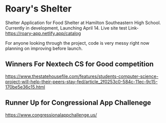 # Roary's Shelter
Shelter Application for Food Shelter at Hamilton Southeastern High School. Currently in development, Launching April 14. 
Live site test Link- https://roary-app.netlify.app/catalog

For anyone looking through the project, code is very messy right now planning on improving before launch.

## Winners For Nextech CS for Good competition
https://www.thestatehousefile.com/features/students-computer-science-project-will-help-their-peers-stay-fed/article_2f0253c0-584c-11ec-9c15-170be5e36c15.html

## Runner Up for Congressional App Challenege
https://www.congressionalappchallenge.us/


